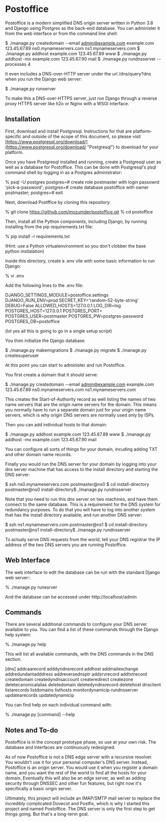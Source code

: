 # Postoffice

Postoffice is a modern simplified DNS origin server written in Python 3.8 and Django using Postgres as the back-end database. You can administer it from the web interface or from the command line shell:

$ ./manage.py createdomain --email admin@example.com example.com 123.45.67.89 ns0.mynameservers.com ns1.mynameservers.com
$ ./manage.py addhost example.com 123.45.67.89 www
$ ./manage.py addhost -mx example.com 123.45.67.90 mail
$ ./manage.py rundnsserver --processes 4

It even includes a DNS-over-HTTP server under the url /dns/query?dns when you run the Django web server:

$ ./manage.py runserver

To make this a DNS-over-HTTPS server, just run Django through a reverse proxy HTTPS server like h2o or Nginx with a WSGI interface.

## Installation

First, download and install Postgresql. Instructions for that are platform-specific and outside of the scope of this document, so please visit [https://www.postgresql.org/download/](https://www.postgresql.org/download/ "Postgresql")  to download for your platform.

Once you have Postgresql installed and running, create a Postgresql user as well as a database for Postoffice. This can be done with Postgresql's psql command shell by logging in as a Postgres administrator:

% psql -U postgres
postgres=# create role postmaster with login passowrd 'pick-a-password';
postgres=# create database postoffice with owner postmaster;
postgres=# exit

Next, download Postffice by cloning this repository:

% git clone https://github.com/mozumder/postoffice.git
% cd postoffice

Then, install all the Python components, including Django, by running installing from the pip requirements.txt file:

% pip install -r requirements.txt

(Hint: use a Python virtualenvironment so you don't clobber the base python instlalation)

Inside this directory, create a .env vile with some basic information to run Django:

% vi .env

Add the following lines to the .env file:

DJANGO_SETTINGS_MODULE=postoffice.settings
DJANGO_RUN_ENV=prod
SECRET_KEY='random-52-byte-string'
DEBUG=False
ALLOWED_HOSTS=127.0.0.1
LOG_DIR=log
POSTGRES_HOST=127.0.0.1
POSTGRES_PORT=
POSTGRES_USER=postmaster
POSTGRES_PW=postgres-password
POSTGRES_DB=postoffice

(lol yes all this is going to go in a single setup script)

You then initialize the Django database 

$ ./manage.py makemigrations
$ ./manage.py migrate
$ ./manage.py createsuperuser

At this point you can start to administer and run Postoffice.

You first create a domain that it should serve:

$ ./manage.py createdomain --email admin@example.com example.com 123.45.67.89 ns0.mynameservers.com ns1.mynameservers.com

This creates the Start-of-Authority record as well listing the names of two name servers that are the origin name servers for the domain. This means you normally have to run a separate domain just for your origin name servers, which is why origin DNS servers are normally used only by ISPs.

Then you can add individual hosts to that domain:

$ ./manage.py addhost example.com 123.45.67.89 www
$ ./manage.py addhost -mx example.com 123.45.67.90 mail

You can configure all sorts of things for your domain, incuding adding TXT and other domain name records.

Finally you would run the DNS server for your domain by logging into your dns server machine that has access to the install directory and starting the DNS server:

$ ssh ns0.mynameservers.com
postmaster@ns0 $ cd install-directory
postmaster@ns0 install-directory$ ./manage.py rundnsserver 

Note that you need to run this dns server on two machines, and have them connect to the same database. This is a requirement for the DNS system for redundancy purposes. To do that you will have to log into another system that has the install directory available, and run another DNS server:

$ ssh ns1.mynameservers.com
postmaster@ns1 $ cd install-directory
postmaster@ns1 install-directory$ ./manage.py rundnsserver 

To actualy serve DNS requests from the world, tell your DNS registrar the IP address of the two DNS servers you are running Postoffice.

## Web Interface

The web interface to edit the database can be run with the standard Django web server::

% ./manage.py runesrver

And the database can be accessed under http://localhost/admin

## Commands

There are several additional commands to configure your DNS server available to you. You can find a list of these commands through the Django help system:

% ./manage.py help

This will list all available commands, with the DNS commands in the DNS section:

[dns]
addcaarecord
adddyndnsrecord
addhost
addmailexchange
addredundantadddress
addreversednsptr
addsrvrecord
addtxtrecord
createdomain
createdyndnsaccount
createredirect
createzone
deletecanonicalalias
deletedomain
deletedyndnsrecord
deletehost
dnsclient
listarecords
listdomains
listhosts
monitordynamicip
rundnsserver
updatearecords
updatedynamicip

You can find help on each individual command with:

% ./manage.py [command] --help

## Notes and To-do

Postoffice is in the concept prototype phase, so use at your own risk. The database and interfaces are continuously redesigned. 

As of now Postoffice is not a DNS edge server with a recursive resolver. You wouldn't use it for your personal computer's DNS server. Instead, Postoffice is an origin server. You would use it when you register a domain name, and you want the rest of the world to find all the hosts for your domain.  Eventually this will also be an edge server, as well as adding security through DNSSEC and other fun features, but right now it's specifically a basic origin server.

Ultimately, this project will include an IMAP/SMTP mail server to replace the incredibly complicated Dovecot and Postfix, which is why I started this project and named Postoffice. The DNS server is only the first step to get things going. But that's a long-term goal.
